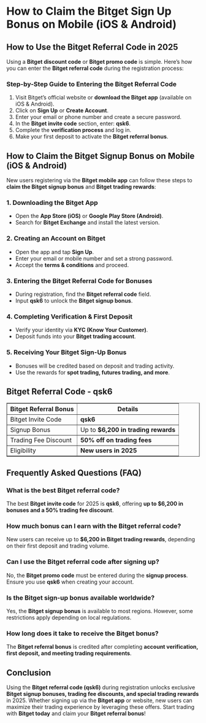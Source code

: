 <h1>How to Claim the Bitget Sign Up Bonus on Mobile (iOS & Android)</h1>
<h2>How to Use the Bitget Referral Code in 2025</h2>
<p>Using a <strong>Bitget discount code</strong> or <strong>Bitget promo code</strong> is simple. Here’s how you can enter the <strong>Bitget referral code</strong> during the registration process:</p>

<h3>Step-by-Step Guide to Entering the Bitget Referral Code</h3>
<ol>
    <li>Visit Bitget’s official website or <strong>download the Bitget app</strong> (available on iOS & Android).</li>
    <li>Click on <strong>Sign Up</strong> or <strong>Create Account</strong>.</li>
    <li>Enter your email or phone number and create a secure password.</li>
    <li>In the <strong>Bitget invite code</strong> section, enter: <strong>qsk6</strong>.</li>
    <li>Complete the <strong>verification process</strong> and log in.</li>
    <li>Make your first deposit to activate the <strong>Bitget referral bonus</strong>.</li>
</ol>

<h2>How to Claim the Bitget Signup Bonus on Mobile (iOS & Android)</h2>
<p>New users registering via the <strong>Bitget mobile app</strong> can follow these steps to <strong>claim the Bitget signup bonus</strong> and <strong>Bitget trading rewards</strong>:</p>

<h3>1. Downloading the Bitget App</h3>
<ul>
    <li>Open the <strong>App Store (iOS)</strong> or <strong>Google Play Store (Android)</strong>.</li>
    <li>Search for <strong>Bitget Exchange</strong> and install the latest version.</li>
</ul>

<h3>2. Creating an Account on Bitget</h3>
<ul>
    <li>Open the app and tap <strong>Sign Up</strong>.</li>
    <li>Enter your email or mobile number and set a strong password.</li>
    <li>Accept the <strong>terms & conditions</strong> and proceed.</li>
</ul>

<h3>3. Entering the Bitget Referral Code for Bonuses</h3>
<ul>
    <li>During registration, find the <strong>Bitget referral code</strong> field.</li>
    <li>Input <strong>qsk6</strong> to unlock the <strong>Bitget signup bonus</strong>.</li>
</ul>

<h3>4. Completing Verification & First Deposit</h3>
<ul>
    <li>Verify your identity via <strong>KYC (Know Your Customer)</strong>.</li>
    <li>Deposit funds into your <strong>Bitget trading account</strong>.</li>
</ul>

<h3>5. Receiving Your Bitget Sign-Up Bonus</h3>
<ul>
    <li>Bonuses will be credited based on deposit and trading activity.</li>
    <li>Use the rewards for <strong>spot trading, futures trading, and more</strong>.</li>
</ul>

<h2>Bitget Referral Code - qsk6</h2>
<table border="1">
    <tr>
        <th><strong>Bitget Referral Bonus</strong></th>
        <th><strong>Details</strong></th>
    </tr>
    <tr>
        <td>Bitget Invite Code</td>
        <td><strong>qsk6</strong></td>
    </tr>
    <tr>
        <td>Signup Bonus</td>
        <td>Up to <strong>$6,200 in trading rewards</strong></td>
    </tr>
    <tr>
        <td>Trading Fee Discount</td>
        <td><strong>50% off on trading fees</strong></td>
    </tr>
    <tr>
        <td>Eligibility</td>
        <td><strong>New users in 2025</strong></td>
    </tr>
</table>

<h2>Frequently Asked Questions (FAQ)</h2>

<h3>What is the best Bitget referral code?</h3>
<p>The best <strong>Bitget invite code</strong> for 2025 is <strong>qsk6</strong>, offering <strong>up to $6,200 in bonuses and a 50% trading fee discount</strong>.</p>

<h3>How much bonus can I earn with the Bitget referral code?</h3>
<p>New users can receive up to <strong>$6,200 in Bitget trading rewards</strong>, depending on their first deposit and trading volume.</p>

<h3>Can I use the Bitget referral code after signing up?</h3>
<p>No, the <strong>Bitget promo code</strong> must be entered during the <strong>signup process</strong>. Ensure you use <strong>qsk6</strong> when creating your account.</p>

<h3>Is the Bitget sign-up bonus available worldwide?</h3>
<p>Yes, the <strong>Bitget signup bonus</strong> is available to most regions. However, some restrictions apply depending on local regulations.</p>

<h3>How long does it take to receive the Bitget bonus?</h3>
<p>The <strong>Bitget referral bonus</strong> is credited after completing <strong>account verification, first deposit, and meeting trading requirements</strong>.</p>

<h2>Conclusion</h2>
<p>Using the <strong>Bitget referral code (qsk6)</strong> during registration unlocks exclusive <strong>Bitget signup bonuses, trading fee discounts, and special trading rewards</strong> in 2025. Whether signing up via the <strong>Bitget app</strong> or website, new users can maximize their trading experience by leveraging these offers. Start trading with <strong>Bitget today</strong> and claim your <strong>Bitget referral bonus</strong>!</p>
